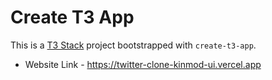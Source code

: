 # Create T3 App

This is a [T3 Stack](https://create.t3.gg/) project bootstrapped with `create-t3-app`.

- Website Link - https://twitter-clone-kinmod-ui.vercel.app
